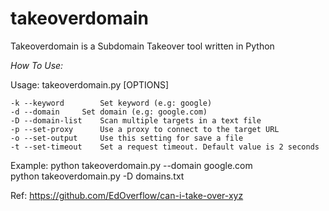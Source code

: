 # takeoverdomain
Takeoverdomain is a Subdomain Takeover tool written in Python

*How To Use:*

Usage: takeoverdomain.py [OPTIONS]

	-k --keyword		Set keyword (e.g: google)
	-d --domain		Set domain (e.g: google.com)
	-D --domain-list	Scan multiple targets in a text file
	-p --set-proxy		Use a proxy to connect to the target URL
	-o --set-output		Use this setting for save a file
	-t --set-timeout	Set a request timeout. Default value is 2 seconds

Example:
  python takeoverdomain.py --domain google.com  
  python takeoverdomain.py -D domains.txt   
  
Ref:
https://github.com/EdOverflow/can-i-take-over-xyz
